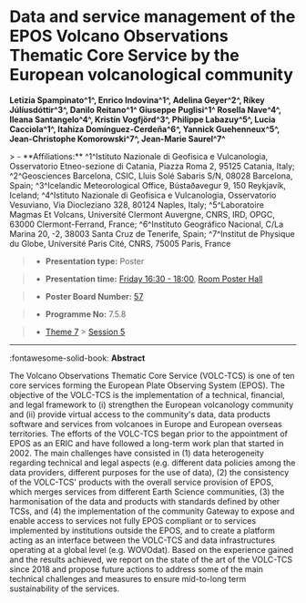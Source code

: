 # Data and service management of the EPOS Volcano Observations Thematic Core Service by the European volcanological community

**Letizia Spampinato^1^, Enrico Indovina^1^, Adelina Geyer^2^, Ríkey Júlíusdóttir^3^, Danilo Reitano^1^ Giuseppe Puglisi^1^ Rosella Nave^4^, Ileana Santangelo^4^, Kristín Vogfjörd^3^, Philippe Labazuy^5^, Lucia Cacciola^1^, Itahiza Domínguez-Cerdeña^6^, Yannick Guehenneux^5^, Jean-Christophe Komorowski^7^, Jean-Marie Saurel^7^**

<!-- more -->> - **Affiliations:** ^1^Istituto Nazionale di Geofisica e Vulcanologia, Osservatorio Etneo-sezione di Catania, Piazza Roma 2, 95125 Catania, Italy; ^2^Geosciences Barcelona, CSIC, Lluis Solé Sabaris S/N, 08028 Barcelona, Spain; ^3^Icelandic Meteorological Office, Bústaðavegur 9, 150 Reykjavík, Iceland; ^4^Istituto Nazionale di Geofisica e Vulcanologia, Osservatorio Vesuviano, Via Diocleziano 328, 80124 Naples, Italy; ^5^Laboratoire Magmas Et Volcans, Université Clermont Auvergne, CNRS, IRD, OPGC, 63000 Clermont-Ferrand, France; ^6^Instituto Geográfico Nacional, C/La Marina 20, -2, 38003 Santa Cruz de Tenerife, Spain; ^7^Institut de Physique du Globe, Université Paris Cité, CNRS, 75005 Paris, France

> - **Presentation type:** Poster

> - **Presentation time:** [Friday 16:30 - 18:00](../sessions_comparison.md#__tabbed_4_6), [Room Poster Hall](../maps_venue.md#__tabbed_1_1)

> - **Poster Board Number:** [57](../map_poster_boards.md#friday)

> - **Programme No:** 7.5.8

> - [Theme 7](../theme7.md) > [Session 5](../sessions/session-7-5.md)

--- 

:fontawesome-solid-book: **Abstract**

The Volcano Observations Thematic Core Service (VOLC-TCS) is one of ten core services forming the European Plate Observing System (EPOS). The objective of the VOLC-TCS is the implementation of a technical, financial, and legal framework to (i) strengthen the European volcanology community and (ii) provide virtual access to the community's data, data products software and services from volcanoes in Europe and European overseas territories. The efforts of the VOLC-TCS began prior to the appointment of EPOS as an ERIC and have followed a long-term work plan that started in 2002. The main challenges have consisted in (1) data heterogeneity regarding technical and legal aspects (e.g. different data policies among the data providers, different purposes for the use of data), (2) the consistency of the VOLC-TCS' products with the overall service provision of EPOS, which merges services from different Earth Science communities, (3) the harmonisation of the data and products with standards defined by other TCSs, and (4) the implementation of the community Gateway to expose and enable access to services not fully EPOS compliant or to services implemented by institutions outside the EPOS, and to create a platform acting as an interface between the VOLC-TCS and data infrastructures operating at a global level (e.g. WOVOdat). Based on the experience gained and the results achieved, we report on the state of the art of the VOLC-TCS since 2018 and propose future actions to address some of the main technical challenges and measures to ensure mid-to-long term sustainability of the services.

